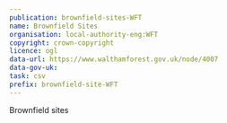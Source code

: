 ```yaml
---
publication: brownfield-sites-WFT
name: Brownfield Sites
organisation: local-authority-eng:WFT
copyright: crown-copyright
licence: ogl
data-url: https://www.walthamforest.gov.uk/node/4007
data-gov-uk: 
task: csv
prefix: brownfield-site-WFT
---
```


Brownfield sites


